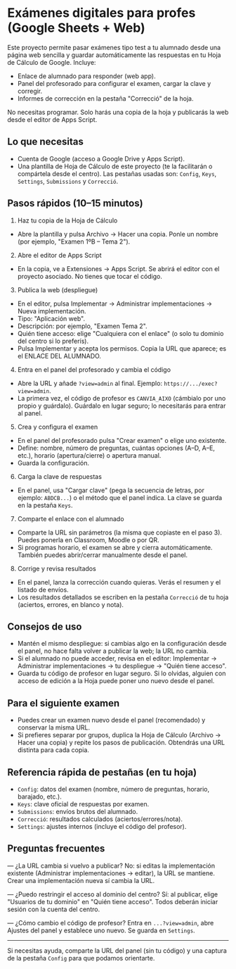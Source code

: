 # Exámenes digitales para profes (Google Sheets + Web)

Este proyecto permite pasar exámenes tipo test a tu alumnado desde una página web sencilla y guardar automáticamente las respuestas en tu Hoja de Cálculo de Google. Incluye:

- Enlace de alumnado para responder (web app).
- Panel del profesorado para configurar el examen, cargar la clave y corregir.
- Informes de corrección en la pestaña "Correcció" de la hoja.

No necesitas programar. Solo harás una copia de la hoja y publicarás la web desde el editor de Apps Script.

## Lo que necesitas

- Cuenta de Google (acceso a Google Drive y Apps Script).
- Una plantilla de Hoja de Cálculo de este proyecto (te la facilitarán o compártela desde el centro). Las pestañas usadas son: `Config`, `Keys`, `Settings`, `Submissions` y `Correcció`.

## Pasos rápidos (10–15 minutos)

1) Haz tu copia de la Hoja de Cálculo
- Abre la plantilla y pulsa Archivo → Hacer una copia. Ponle un nombre (por ejemplo, "Examen 1ºB – Tema 2").

2) Abre el editor de Apps Script
- En la copia, ve a Extensiones → Apps Script. Se abrirá el editor con el proyecto asociado. No tienes que tocar el código.

3) Publica la web (despliegue)
- En el editor, pulsa Implementar → Administrar implementaciones → Nueva implementación.
- Tipo: "Aplicación web".
- Descripción: por ejemplo, "Examen Tema 2".
- Quién tiene acceso: elige "Cualquiera con el enlace" (o solo tu dominio del centro si lo preferís).
- Pulsa Implementar y acepta los permisos. Copia la URL que aparece; es el ENLACE DEL ALUMNADO.

4) Entra en el panel del profesorado y cambia el código
- Abre la URL y añade `?view=admin` al final. Ejemplo: `https://.../exec?view=admin`.
- La primera vez, el código de profesor es `CANVIA_AIXO` (cámbialo por uno propio y guárdalo). Guárdalo en lugar seguro; lo necesitarás para entrar al panel.

5) Crea y configura el examen
- En el panel del profesorado pulsa "Crear examen" o elige uno existente.
- Define: nombre, número de preguntas, cuántas opciones (A–D, A–E, etc.), horario (apertura/cierre) o apertura manual.
- Guarda la configuración.

6) Carga la clave de respuestas
- En el panel, usa "Cargar clave" (pega la secuencia de letras, por ejemplo: `ABDCB...`) o el método que el panel indica. La clave se guarda en la pestaña `Keys`.

7) Comparte el enlace con el alumnado
- Comparte la URL sin parámetros (la misma que copiaste en el paso 3). Puedes ponerla en Classroom, Moodle o por QR.
- Si programas horario, el examen se abre y cierra automáticamente. También puedes abrir/cerrar manualmente desde el panel.

8) Corrige y revisa resultados
- En el panel, lanza la corrección cuando quieras. Verás el resumen y el listado de envíos.
- Los resultados detallados se escriben en la pestaña `Correcció` de tu hoja (aciertos, errores, en blanco y nota).

## Consejos de uso

- Mantén el mismo despliegue: si cambias algo en la configuración desde el panel, no hace falta volver a publicar la web; la URL no cambia.
- Si el alumnado no puede acceder, revisa en el editor: Implementar → Administrar implementaciones → tu despliegue → "Quién tiene acceso".
- Guarda tu código de profesor en lugar seguro. Si lo olvidas, alguien con acceso de edición a la Hoja puede poner uno nuevo desde el panel.

## Para el siguiente examen

- Puedes crear un examen nuevo desde el panel (recomendado) y conservar la misma URL.
- Si prefieres separar por grupos, duplica la Hoja de Cálculo (Archivo → Hacer una copia) y repite los pasos de publicación. Obtendrás una URL distinta para cada copia.

## Referencia rápida de pestañas (en tu hoja)

- `Config`: datos del examen (nombre, número de preguntas, horario, barajado, etc.).
- `Keys`: clave oficial de respuestas por examen.
- `Submissions`: envíos brutos del alumnado.
- `Correcció`: resultados calculados (aciertos/errores/nota).
- `Settings`: ajustes internos (incluye el código del profesor).

## Preguntas frecuentes

— ¿La URL cambia si vuelvo a publicar?
No: si editas la implementación existente (Administrar implementaciones → editar), la URL se mantiene. Crear una implementación nueva sí cambia la URL.

— ¿Puedo restringir el acceso al dominio del centro?
Sí: al publicar, elige "Usuarios de tu dominio" en "Quién tiene acceso". Todos deberán iniciar sesión con la cuenta del centro.

— ¿Cómo cambio el código de profesor?
Entra en `...?view=admin`, abre Ajustes del panel y establece uno nuevo. Se guarda en `Settings`.

---

Si necesitas ayuda, comparte la URL del panel (sin tu código) y una captura de la pestaña `Config` para que podamos orientarte.

